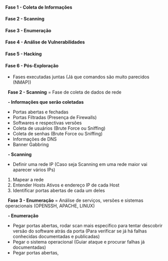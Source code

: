<!-- &nbsp; quebra linha -->
<h4> Fase 1 - Coleta de Informações </h4>
<h4> Fase 2 - Scanning </h4>
<h4> Fase 3 - Enumeração </h4>
<h4> Fase 4 - Análise de Vulnerabilidades </h4>
<h4> Fase 5 - Hacking </h4>
<h4> Fase 6 - Pós-Exploração </h4> 

- Fases executadas juntas (Já que comandos são muito parecidos (NMAP))

&nbsp;
__Fase 2 - Scanning__ = Fase de coleta de dados de rede 


&nbsp;
__- Informações que serão coletadas__
- Portas abertas e fechadas
- Portas Filtradas (Presença de Firewalls)
- Softwares e respectivas versões
- Coleta de usuários (Brute Force ou Sniffing)
- Coleta de senhas (Brute Force ou Sniffing)
- Informações de DNS
- Banner Gabbring


&nbsp;
__- Scanning__
&nbsp;
- Definir uma rede IP (Caso seja Scanning em uma rede maior vai aparecer vários IPs)
<ol>
  <li> Mapear a rede
  <li>Entender Hosts Ativos e endereço IP de cada Host</li>
  <li>Identificar portas abertas de cada um deles</li>  
</ol>

&nbsp;
__Fase 3 - Enumeração__ = Análise de serviços, versões e sistemas operacionais (OPENSSH, APACHE, LINUX)


&nbsp;
__- Enumeração__
&nbsp;
- Pegar portas abertas, rodar scan mais especifico para tentar descobrir versão do software atrás da porta (Para verificar se já há falhas conhecidas documentadas e publicadas)
- Pegar o sistema operacional (Guiar ataque e procurar falhas já documentadas)
&nbsp;
- Pegar portas abertas,




